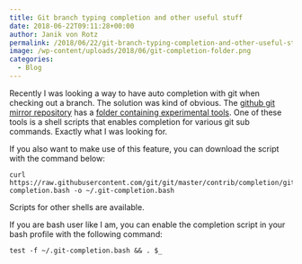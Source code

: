 ```yaml
---
title: Git branch typing completion and other useful stuff
date: 2018-06-22T09:11:28+00:00
author: Janik von Rotz
permalink: /2018/06/22/git-branch-typing-completion-and-other-useful-stuff/
image: /wp-content/uploads/2018/06/git-completion-folder.png
categories:
  - Blog
---
```

Recently I was looking a way to have auto completion with git when checking out a branch. The solution was kind of obvious. The [github git mirror repository](https://github.com/git/git) has a [folder containing experimental tools](https://github.com/git/git/tree/master/contrib). One of these tools is a shell scripts that enables completion for various git sub commands. Exactly what I was looking for.
<!--more-->

If you also want to make use of this feature, you can download the script with the command below:

```
curl https://raw.githubusercontent.com/git/git/master/contrib/completion/git-completion.bash -o ~/.git-completion.bash
```

Scripts for other shells are available.

If you are bash user like I am, you can enable the completion script in your bash profile with the following command:

```
test -f ~/.git-completion.bash && . $_
```

